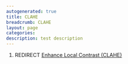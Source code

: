 ```yaml
---
autogenerated: true
title: CLAHE
breadcrumb: CLAHE
layout: page
categories: 
description: test description
---
```


1.  REDIRECT [Enhance Local Contrast (CLAHE)](Enhance_Local_Contrast_CLAHE )
